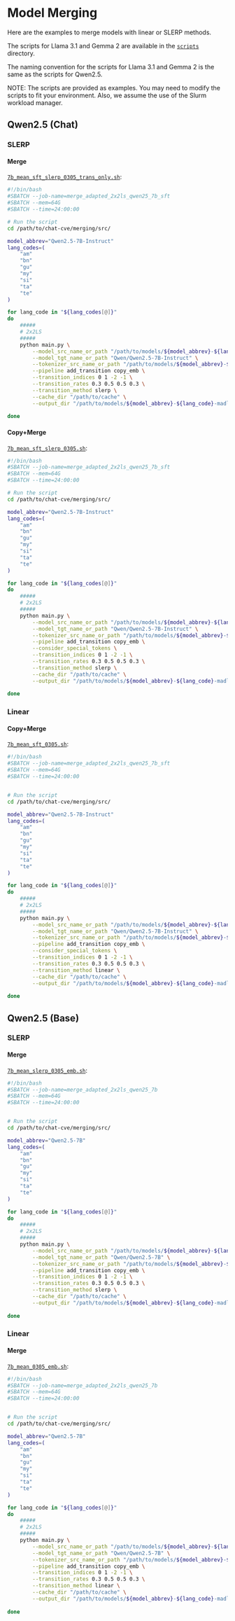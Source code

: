 Model Merging
===

Here are the examples to merge models with linear or SLERP methods.

The scripts for Llama 3.1 and Gemma 2 are available in the [`scripts`](./scripts/) directory.

The naming convention for the scripts for Llama 3.1 and Gemma 2 is the same as the scripts for Qwen2.5.

NOTE: The scripts are provided as examples. You may need to modify the scripts to fit your environment. Also, we assume the use of the Slurm workload manager.

## Qwen2.5 (Chat)

### SLERP
#### Merge
[`7b_mean_sft_slerp_0305_trans_only.sh`](./scripts/qwen25/2x2ls/7b_mean_sft_slerp_0305_trans_only.sh):  
```bash
#!/bin/bash
#SBATCH --job-name=merge_adapted_2x2ls_qwen25_7b_sft
#SBATCH --mem=64G
#SBATCH --time=24:00:00

# Run the script
cd /path/to/chat-cve/merging/src/

model_abbrev="Qwen2.5-7B-Instruct"
lang_codes=(
    "am"
    "bn"
    "gu"
    "my"
    "si"
    "ta"
    "te"
)

for lang_code in "${lang_codes[@]}"
do
    #####
    # 2x2LS
    #####
    python main.py \
        --model_src_name_or_path "/path/to/models/${model_abbrev}-${lang_code}-madlad-mean-tuned/" \
        --model_tgt_name_or_path "Qwen/Qwen2.5-7B-Instruct" \
        --tokenizer_src_name_or_path "/path/to/models/${model_abbrev}-${lang_code}-madlad-mean-tuned/" \
        --pipeline add_transition copy_emb \
        --transition_indices 0 1 -2 -1 \
        --transition_rates 0.3 0.5 0.5 0.3 \
        --transition_method slerp \
        --cache_dir "/path/to/cache" \
        --output_dir "/path/to/models/${model_abbrev}-${lang_code}-madlad-mean-slerp0305-emb"
        
done

```

#### Copy+Merge
[`7b_mean_sft_slerp_0305.sh`](./scripts/qwen25/2x2ls/7b_mean_sft_slerp_0305.sh):  
```bash
#!/bin/bash
#SBATCH --job-name=merge_adapted_2x2ls_qwen25_7b_sft
#SBATCH --mem=64G
#SBATCH --time=24:00:00

# Run the script
cd /path/to/chat-cve/merging/src/

model_abbrev="Qwen2.5-7B-Instruct"
lang_codes=(
    "am"
    "bn"
    "gu"
    "my"
    "si"
    "ta"
    "te"
)

for lang_code in "${lang_codes[@]}"
do
    #####
    # 2x2LS
    #####
    python main.py \
        --model_src_name_or_path "/path/to/models/${model_abbrev}-${lang_code}-madlad-mean-tuned/" \
        --model_tgt_name_or_path "Qwen/Qwen2.5-7B-Instruct" \
        --tokenizer_src_name_or_path "/path/to/models/${model_abbrev}-${lang_code}-madlad-mean-tuned/" \
        --pipeline add_transition copy_emb \
        --consider_special_tokens \
        --transition_indices 0 1 -2 -1 \
        --transition_rates 0.3 0.5 0.5 0.3 \
        --transition_method slerp \
        --cache_dir "/path/to/cache" \
        --output_dir "/path/to/models/${model_abbrev}-${lang_code}-madlad-mean-slerp0305-emb-special"
        
done
```

### Linear
#### Copy+Merge
[`7b_mean_sft_0305.sh`](./scripts/qwen25/2x2ls/7b_mean_sft_0305.sh):  
```bash
#!/bin/bash
#SBATCH --job-name=merge_adapted_2x2ls_qwen25_7b_sft
#SBATCH --mem=64G
#SBATCH --time=24:00:00


# Run the script
cd /path/to/chat-cve/merging/src/

model_abbrev="Qwen2.5-7B-Instruct"
lang_codes=(
    "am"
    "bn"
    "gu"
    "my"
    "si"
    "ta"
    "te"
)

for lang_code in "${lang_codes[@]}"
do
    #####
    # 2x2LS
    #####
    python main.py \
        --model_src_name_or_path "/path/to/models/${model_abbrev}-${lang_code}-madlad-mean-tuned/" \
        --model_tgt_name_or_path "Qwen/Qwen2.5-7B-Instruct" \
        --tokenizer_src_name_or_path "/path/to/models/${model_abbrev}-${lang_code}-madlad-mean-tuned/" \
        --pipeline add_transition copy_emb \
        --consider_special_tokens \
        --transition_indices 0 1 -2 -1 \
        --transition_rates 0.3 0.5 0.5 0.3 \
        --transition_method linear \
        --cache_dir "/path/to/cache" \
        --output_dir "/path/to/models/${model_abbrev}-${lang_code}-madlad-mean-trans0305-emb-special"
        
done
```


## Qwen2.5 (Base)
### SLERP
#### Merge
[`7b_mean_slerp_0305_emb.sh`](./scripts/qwen25/2x2ls/7b_mean_slerp_0305_emb.sh):  
```bash
#!/bin/bash
#SBATCH --job-name=merge_adapted_2x2ls_qwen25_7b
#SBATCH --mem=64G
#SBATCH --time=24:00:00


# Run the script
cd /path/to/chat-cve/merging/src/

model_abbrev="Qwen2.5-7B"
lang_codes=(
    "am"
    "bn"
    "gu"
    "my"
    "si"
    "ta"
    "te"
)

for lang_code in "${lang_codes[@]}"
do
    #####
    # 2x2LS
    #####
    python main.py \
        --model_src_name_or_path "/path/to/models/${model_abbrev}-${lang_code}-madlad-mean-tuned/" \
        --model_tgt_name_or_path "Qwen/Qwen2.5-7B" \
        --tokenizer_src_name_or_path "/path/to/models/${model_abbrev}-${lang_code}-madlad-mean-tuned/" \
        --pipeline add_transition copy_emb \
        --transition_indices 0 1 -2 -1 \
        --transition_rates 0.3 0.5 0.5 0.3 \
        --transition_method slerp \
        --cache_dir "/path/to/cache" \
        --output_dir "/path/to/models/${model_abbrev}-${lang_code}-madlad-mean-slerp0305-emb"
        
done
```

### Linear
#### Merge

[`7b_mean_0305_emb.sh`](./scripts/qwen25/2x2ls/7b_mean_0305_emb.sh): 
```bash
#!/bin/bash
#SBATCH --job-name=merge_adapted_2x2ls_qwen25_7b
#SBATCH --mem=64G
#SBATCH --time=24:00:00


# Run the script
cd /path/to/chat-cve/merging/src/

model_abbrev="Qwen2.5-7B"
lang_codes=(
    "am"
    "bn"
    "gu"
    "my"
    "si"
    "ta"
    "te"
)

for lang_code in "${lang_codes[@]}"
do
    #####
    # 2x2LS
    #####
    python main.py \
        --model_src_name_or_path "/path/to/models/${model_abbrev}-${lang_code}-madlad-mean-tuned/" \
        --model_tgt_name_or_path "Qwen/Qwen2.5-7B" \
        --tokenizer_src_name_or_path "/path/to/models/${model_abbrev}-${lang_code}-madlad-mean-tuned/" \
        --pipeline add_transition copy_emb \
        --transition_indices 0 1 -2 -1 \
        --transition_rates 0.3 0.5 0.5 0.3 \
        --transition_method linear \
        --cache_dir "/path/to/cache" \
        --output_dir "/path/to/models/${model_abbrev}-${lang_code}-madlad-mean-trans0305-emb"
        
done
```
